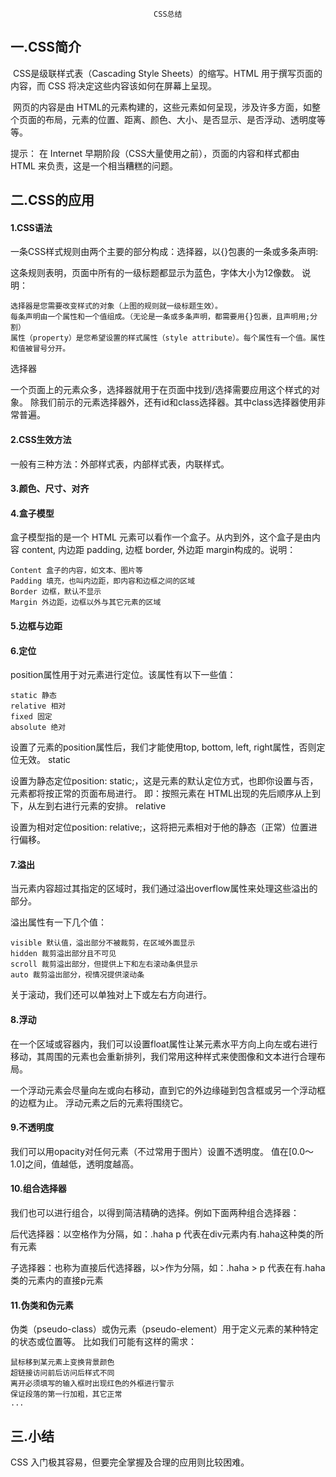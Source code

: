 ```
                                CSS总结
```

## 一.CSS简介

​        CSS是级联样式表（Cascading Style Sheets）的缩写。HTML 用于撰写页面的内容，而 CSS 将决定这些内容该如何在屏幕上呈现。

​        网页的内容是由 HTML的元素构建的，这些元素如何呈现，涉及许多方面，如整个页面的布局，元素的位置、距离、颜色、大小、是否显示、是否浮动、透明度等等。

提示： 在 Internet 早期阶段（CSS大量使用之前），页面的内容和样式都由 HTML 来负责，这是一个相当糟糕的问题。



## 二.CSS的应用

#### 1.CSS语法

​        一条CSS样式规则由两个主要的部分构成：选择器，以{}包裹的一条或多条声明:

这条规则表明，页面中所有的一级标题都显示为蓝色，字体大小为12像数。
说明：

    选择器是您需要改变样式的对象（上图的规则就一级标题生效）。
    每条声明由一个属性和一个值组成。（无论是一条或多条声明，都需要用{}包裹，且声明用;分割）
    属性（property）是您希望设置的样式属性（style attribute）。每个属性有一个值。属性和值被冒号分开。
选择器

一个页面上的元素众多，选择器就用于在页面中找到/选择需要应用这个样式的对象。
除我们前示的元素选择器外，还有id和class选择器。其中class选择器使用非常普遍。

#### 2.CSS生效方法

一般有三种方法：外部样式表，内部样式表，内联样式。

#### 3.颜色、尺寸、对齐

#### 4.盒子模型

盒子模型指的是一个 HTML 元素可以看作一个盒子。从内到外，这个盒子是由内容 content, 内边距 padding, 边框 border, 外边距 margin构成的。说明：

    Content 盒子的内容，如文本、图片等
    Padding 填充，也叫内边距，即内容和边框之间的区域
    Border 边框，默认不显示
    Margin 外边距，边框以外与其它元素的区域

#### 5.边框与边距

#### 6.定位

position属性用于对元素进行定位。该属性有以下一些值：

    static 静态
    relative 相对
    fixed 固定
    absolute 绝对

设置了元素的position属性后，我们才能使用top, bottom, left, right属性，否则定位无效。
static

设置为静态定位position: static;，这是元素的默认定位方式，也即你设置与否，元素都将按正常的页面布局进行。
即：按照元素在 HTML出现的先后顺序从上到下，从左到右进行元素的安排。
relative

设置为相对定位position: relative;，这将把元素相对于他的静态（正常）位置进行偏移。

#### 7.溢出

当元素内容超过其指定的区域时，我们通过溢出overflow属性来处理这些溢出的部分。

溢出属性有一下几个值：

    visible 默认值，溢出部分不被裁剪，在区域外面显示
    hidden 裁剪溢出部分且不可见
    scroll 裁剪溢出部分，但提供上下和左右滚动条供显示
    auto 裁剪溢出部分，视情况提供滚动条

关于滚动，我们还可以单独对上下或左右方向进行。

#### 8.浮动

在一个区域或容器内，我们可以设置float属性让某元素水平方向上向左或右进行移动，其周围的元素也会重新排列，我们常用这种样式来使图像和文本进行合理布局。

一个浮动元素会尽量向左或向右移动，直到它的外边缘碰到包含框或另一个浮动框的边框为止。
浮动元素之后的元素将围绕它。

#### 9.不透明度

我们可以用opacity对任何元素（不过常用于图片）设置不透明度。
值在[0.0～1.0]之间，值越低，透明度越高。

#### 10.组合选择器

我们也可以进行组合，以得到简洁精确的选择。例如下面两种组合选择器：

后代选择器：以空格作为分隔，如：.haha p 代表在div元素内有.haha这种类的所有元素

子选择器：也称为直接后代选择器，以>作为分隔，如：.haha > p 代表在有.haha类的元素内的直接p元素

#### 11.伪类和伪元素

伪类（pseudo-class）或伪元素（pseudo-element）用于定义元素的某种特定的状态或位置等。
比如我们可能有这样的需求：

    鼠标移到某元素上变换背景颜色
    超链接访问前后访问后样式不同
    离开必须填写的输入框时出现红色的外框进行警示
    保证段落的第一行加粗，其它正常
    ...

## 三.小结

CSS 入门极其容易，但要完全掌握及合理的应用则比较困难。
